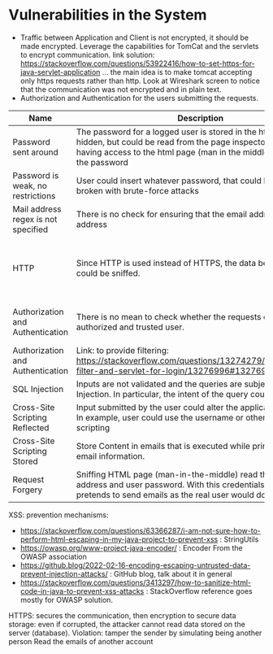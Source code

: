 # Vulnerabilities in the System
- Traffic between Application and Client is not encrypted, it should be made encrypted. 
Leverage the capabilities for TomCat and the servlets to encrypt communication.
link solution: https://stackoverflow.com/questions/53922416/how-to-set-https-for-java-servlet-application
 ... the main idea is to make tomcat accepting only https requests rather than http.
Look at Wireshark screen to notice that the communication was not encrypted and in plain text.
- Authorization and Authentication for the users submitting the requests. 

| Name                                | Description                                                                                                                                                                                            | Solution                                                                                                                                                                                                                                                                                           |
|-------------------------------------|--------------------------------------------------------------------------------------------------------------------------------------------------------------------------------------------------------|----------------------------------------------------------------------------------------------------------------------------------------------------------------------------------------------------------------------------------------------------------------------------------------------------|
| Password sent around                | The password for a logged user is stored in the html page, it is hidden, but could be read from the page inspector. Anyone having access to the html page (man in the middle) could read the password  | Remove the password form the webpage, since it is useless                                                                                                                                                                                                                                          |
| Password is weak, no restrictions   | User could insert whatever password, that could be easily broken with brute-force attacks                                                                                                              | Enforce stronger password policy and allow only a maximum number of attempts per time interval                                                                                                                                                                                                     |
| Mail address regex is not specified | There is no check for ensuring that the email address is a mail address                                                                                                                                |                                                                                                                                                                                                                                                                                                    |
| HTTP                                | Since HTTP is used instead of HTTPS, the data being exchanged could be sniffed.                                                                                                                        | Adopt HTTPS communication to encrypt and hide the exchange of information. https://security.stackexchange.com/questions/83028/possibility-to-sniff-https-traffic-on-devices-without-installing-a-certificate : with wireshark try to sniff packets form the LAN: since encrypted are not readable. |
| Authorization and Authentication    | There is no mean to check whether the requests come from an authorized and trusted user.                                                                                                               | Add an authorization and authentication mechanisms. https://www.mulesoft.com/tcat/tomcat-ssl maybe useful to set up the HTTPs mechanism. SSL-mechanism could be used to ensure confidentiality during data exchange                                                                                |
| Authorization and Authentication    | Link: to provide filtering: https://stackoverflow.com/questions/13274279/authentication-filter-and-servlet-for-login/13276996#13276996                                                                 |                                                                                                                                                                                                                                                                                                    |
| SQL Injection                       | Inputs are not validated and the queries are subject to SQL Injection. In particular, the intent of the query could be changed                                                                         | Use Parametrized Queries, that make impossible to alter the query behavior.                                                                                                                                                                                                                        |
| Cross-Site Scripting Reflected      | Input submitted by the user could alter the application behavior. In example, user could use the username or other fields for scripting                                                                | JSoup to validate and sanitize each user provided information                                                                                                                                                                                                                                      |
| Cross-Site Scripting Stored         | Store Content in emails that is executed while printing back the email information.                                                                                                                    | JSoup to validate and sanitize each user provided information                                                                                                                                                                                                                                      |
| Request Forgery                     | Sniffing HTML page (man-in-the-middle) read the email address and user password. With this credentials, the attacker pretends to send emails as the real user would do.                                | Avoid that password is sniffed (remove it), and authenticate users with cookies                                                                                                                                                                                                                    |

XSS: prevention mechanisms: 
- https://stackoverflow.com/questions/63366287/i-am-not-sure-how-to-perform-html-escaping-in-my-java-project-to-prevent-xss : StringUtils
- https://owasp.org/www-project-java-encoder/ : Encoder From the OWASP association
- https://github.blog/2022-02-16-encoding-escaping-untrusted-data-prevent-injection-attacks/ : GitHub blog, talk about it in general
- https://stackoverflow.com/questions/3413297/how-to-sanitize-html-code-in-java-to-prevent-xss-attacks : StackOverflow reference goes mostly for OWASP solution.

HTTPS: secures the communication, then encryption to secure data storage: even if corrupted, the attacker cannot read data stored on the server (database).
Violation: tamper the sender by simulating being another person
Read the emails of another account
